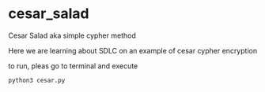 # cesar_salad
Cesar Salad aka simple cypher method

Here we are learning about SDLC on an example of cesar cypher encryption

to run, pleas go to terminal and execute

```
python3 cesar.py
```
